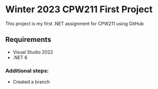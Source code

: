 # Winter 2023 CPW211 First Project

This project is my first .NET assignment for CPW211 using GitHub

## Requirements
- Visual Studio 2022
- .NET 6

### Additional steps:
- Created a branch
